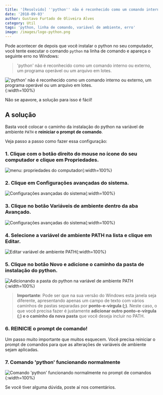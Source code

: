 ```yaml
---
title: '[Resolvido] ''python'' não é reconhecido como um comando interno'
date: '2018-09-03'
author: Gustavo Furtado de Oliveira Alves
category: Util
tags: 'python, linha de comando, variável de ambiente, erro'
image: /images/logo-python.png
---
```


Pode acontecer de depois que você instalar o python no seu computador,
você tente executar o comando `python` na linha de comando e apareça o seguinte erro no Windows:

>'python' não é reconhecido como um comando interno
ou externo, um programa operável ou um arquivo em lotes.

!['python' não é reconhecido como um comando interno ou externo, um programa operável ou um arquivo em lotes.](/images/variavel-de-ambiente/python-nao-e-reconhecido.png){:width=100%}

Não se apavore, a solução para isso é fácil!

## A solução

Basta você colocar o caminho da instalação do python na variável de ambiente `PATH` e **reiniciar o prompt de comando**.

Veja passo a passo como fazer essa configuração:

### 1. Clique com o botão direito do mouse no ícone do seu computador e clique em **Propriedades**.

![menu: propriedades do computador](/images/variavel-de-ambiente/meu-computador-propriedades.png){:width=100%}

### 2. Clique em **Configurações avançadas do sistema**.

![Configurações avançadas do sistema](/images/variavel-de-ambiente/configuracoes-avancadas-do-sistema.png){:width=100%}

### 3. Clique no botão **Variáveis de ambiente** dentro da aba **Avançado**.

![Configurações avançadas do sistema](/images/variavel-de-ambiente/botao-variaveis-de-ambiente.png){:width=100%}

### 4. Selecione a variável de ambiente **PATH** na lista e clique em **Editar**.

![Editar variável de ambiente PATH](/images/variavel-de-ambiente/edicao-variavel-de-ambiente-PATH.png){:width=100%}

### 5. Clique no botão **Novo** e adicione o caminho da pasta de instalação do python.

![Adicionando a pasta do python na variável de ambiente PATH](/images/variavel-de-ambiente/adiciona-python-no-PATH.png){:width=100%}

> **Importante**: Pode ser que na sua versão do Windows esta janela seja diferente, apresentando apenas um campo de texto com vários caminhos de pastas separadas por **ponto-e-vírgula (;)**. Neste caso, o que você precisa fazer é justamente **adicionar outro ponto-e-vírgula (;) e o caminho da nova pasta** que você deseja incluir no PATH.

### 6. REINICIE o prompt de comando!

Um passo muito importante que muitos esquecem.
Você precisa reiniciar o prompt de comandos para que as alterações de variáveis de ambiente sejam aplicadas.

### 7. Comando 'python' funcionando normalmente

![Comando 'python' funcionando normalmente no prompt de comandos](/images/variavel-de-ambiente/python-funcionando.png){:width=100%}

Se você tiver alguma dúvida, poste aí nos comentários.